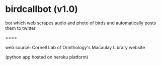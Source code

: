 # birdcallbot (v1.0)
bot which web scrapes audio and photo of birds and automatically posts them to twitter

====

web source: Cornell Lab of Ornithology's Macaulay Library website


(python app hosted on heroku platform)


